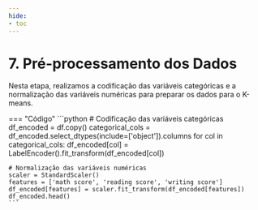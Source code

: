 ```yaml
---
hide:
- toc
---
```


# 7. Pré-processamento dos Dados

Nesta etapa, realizamos a codificação das variáveis categóricas e a normalização das variáveis numéricas para preparar os dados para o K-means.

=== "Código"
    ```python
    # Codificação das variáveis categóricas
    df_encoded = df.copy()
    categorical_cols = df_encoded.select_dtypes(include=['object']).columns
    for col in categorical_cols:
    df_encoded[col] = LabelEncoder().fit_transform(df_encoded[col])

    # Normalização das variáveis numéricas
    scaler = StandardScaler()
    features = ['math score', 'reading score', 'writing score']
    df_encoded[features] = scaler.fit_transform(df_encoded[features])
    df_encoded.head()
    ```

